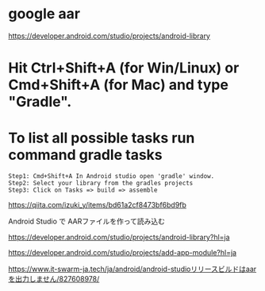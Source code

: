 # google aar
https://developer.android.com/studio/projects/android-library

# Hit Ctrl+Shift+A (for Win/Linux) or Cmd+Shift+A (for Mac) and type "Gradle".
# To list all possible tasks run command gradle tasks
```
Step1: Cmd+Shift+A In Android studio open 'gradle' window.
Step2: Select your library from the gradles projects
Step3: Click on Tasks => build => assemble

```

https://qiita.com/izuki_y/items/bd61a2cf8473bf6bd9fb

Android Studio で AARファイルを作って読み込む


https://developer.android.com/studio/projects/android-library?hl=ja

https://developer.android.com/studio/projects/add-app-module?hl=ja


https://www.it-swarm-ja.tech/ja/android/android-studioリリースビルドはaarを出力しません/827608978/



